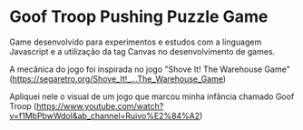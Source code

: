 # Goof Troop Pushing Puzzle Game

Game desenvolvido para experimentos e estudos com a linguagem Javascript e a utilização da tag Canvas no desenvolvimento de games.

A mecânica do jogo foi inspirada no jogo "Shove It! The Warehouse Game" (https://segaretro.org/Shove_It!_...The_Warehouse_Game)

Apliquei nele o visual de um jogo que marcou minha infância chamado Goof Troop (https://www.youtube.com/watch?v=f1MbPbwWdoI&ab_channel=Ruivo%E2%84%A2)
